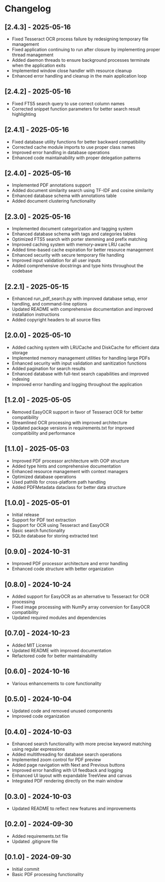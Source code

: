 # Changelog

## [2.4.3] - 2025-05-16
- Fixed Tesseract OCR process failure by redesigning temporary file management
- Fixed application continuing to run after closure by implementing proper thread management
- Added daemon threads to ensure background processes terminate when the application exits
- Implemented window close handler with resource cleanup
- Enhanced error handling and cleanup in the main application loop

## [2.4.2] - 2025-05-16
- Fixed FTS5 search query to use correct column names
- Corrected snippet function parameters for better search result highlighting

## [2.4.1] - 2025-05-16
- Fixed database utility functions for better backward compatibility
- Corrected cache module imports to use proper class names
- Improved error handling in database operations
- Enhanced code maintainability with proper delegation patterns

## [2.4.0] - 2025-05-16
- Implemented PDF annotations support
- Added document similarity search using TF-IDF and cosine similarity
- Enhanced database schema with annotations table
- Added document clustering functionality

## [2.3.0] - 2025-05-16
- Implemented document categorization and tagging system
- Enhanced database schema with tags and categories tables
- Optimized FTS5 search with porter stemming and prefix matching
- Improved caching system with memory-aware LRU cache
- Added time-based cache expiration for better resource management
- Enhanced security with secure temporary file handling
- Improved input validation for all user inputs
- Added comprehensive docstrings and type hints throughout the codebase

## [2.2.1] - 2025-05-15
- Enhanced run_pdf_search.py with improved database setup, error handling, and command-line options
- Updated README with comprehensive documentation and improved installation instructions
- Added copyright headers to all source files

## [2.0.0] - 2025-05-10
- Added caching system with LRUCache and DiskCache for efficient data storage
- Implemented memory management utilities for handling large PDFs
- Enhanced security with input validation and sanitization functions
- Added pagination for search results
- Enhanced database with full-text search capabilities and improved indexing
- Improved error handling and logging throughout the application

## [1.2.0] - 2025-05-05
- Removed EasyOCR support in favor of Tesseract OCR for better compatibility
- Streamlined OCR processing with improved architecture
- Updated package versions in requirements.txt for improved compatibility and performance

## [1.1.0] - 2025-05-03
- Improved PDF processor architecture with OOP structure
- Added type hints and comprehensive documentation
- Enhanced resource management with context managers
- Optimized database operations
- Used pathlib for cross-platform path handling
- Added PDFMetadata dataclass for better data structure

## [1.0.0] - 2025-05-01
- Initial release
- Support for PDF text extraction
- Support for OCR using Tesseract and EasyOCR
- Basic search functionality
- SQLite database for storing extracted text

## [0.9.0] - 2024-10-31
- Improved PDF processor architecture and error handling
- Enhanced code structure with better organization

## [0.8.0] - 2024-10-24
- Added support for EasyOCR as an alternative to Tesseract for OCR processing
- Fixed image processing with NumPy array conversion for EasyOCR compatibility
- Updated required modules and dependencies

## [0.7.0] - 2024-10-23
- Added MIT License
- Updated README with improved documentation
- Refactored code for better maintainability

## [0.6.0] - 2024-10-16
- Various enhancements to core functionality

## [0.5.0] - 2024-10-04
- Updated code and removed unused components
- Improved code organization

## [0.4.0] - 2024-10-03
- Enhanced search functionality with more precise keyword matching using regular expressions
- Added multithreading for database search operations
- Implemented zoom control for PDF preview
- Added page navigation with Next and Previous buttons
- Improved error handling with UI feedback and logging
- Enhanced UI layout with expandable TreeView and canvas
- Integrated PDF rendering directly on the main window

## [0.3.0] - 2024-10-03
- Updated README to reflect new features and improvements

## [0.2.0] - 2024-09-30
- Added requirements.txt file
- Updated .gitignore file

## [0.1.0] - 2024-09-30
- Initial commit
- Basic PDF processing functionality
